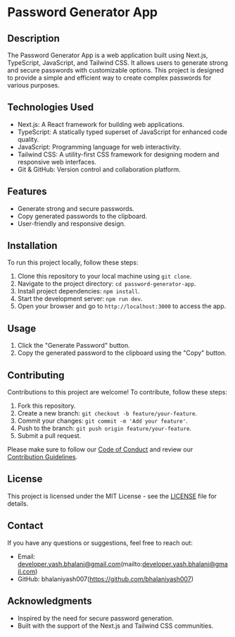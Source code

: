 # Password Generator App

## Description

The Password Generator App is a web application built using Next.js, TypeScript, JavaScript, and Tailwind CSS. It allows users to generate strong and secure passwords with customizable options. This project is designed to provide a simple and efficient way to create complex passwords for various purposes.

## Technologies Used

- Next.js: A React framework for building web applications.
- TypeScript: A statically typed superset of JavaScript for enhanced code quality.
- JavaScript: Programming language for web interactivity.
- Tailwind CSS: A utility-first CSS framework for designing modern and responsive web interfaces.
- Git & GitHub: Version control and collaboration platform.

## Features

- Generate strong and secure passwords.
- Copy generated passwords to the clipboard.
- User-friendly and responsive design.

## Installation

To run this project locally, follow these steps:

1. Clone this repository to your local machine using `git clone`.
2. Navigate to the project directory: `cd password-generator-app`.
3. Install project dependencies: `npm install`.
4. Start the development server: `npm run dev`.
5. Open your browser and go to `http://localhost:3000` to access the app.

## Usage

1. Click the "Generate Password" button.
2. Copy the generated password to the clipboard using the "Copy" button.

## Contributing

Contributions to this project are welcome! To contribute, follow these steps:

1. Fork this repository.
2. Create a new branch: `git checkout -b feature/your-feature`.
3. Commit your changes: `git commit -m 'Add your feature'`.
4. Push to the branch: `git push origin feature/your-feature`.
5. Submit a pull request.

Please make sure to follow our [Code of Conduct](CODE_OF_CONDUCT.md) and review our [Contribution Guidelines](CONTRIBUTING.md).

## License

This project is licensed under the MIT License - see the [LICENSE](LICENSE) file for details.

## Contact

If you have any questions or suggestions, feel free to reach out:

- Email: developer.yash.bhalani@gmail.com(mailto:developer.yash.bhalani@gmail.com)
- GitHub: bhalaniyash007(https://github.com/bhalaniyash007)

## Acknowledgments

- Inspired by the need for secure password generation.
- Built with the support of the Next.js and Tailwind CSS communities.
